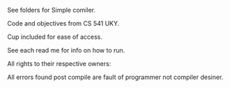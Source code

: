 See folders for Simple comiler. 

Code and objectives from CS 541 UKY.

Cup included for ease of access.

See each read me for info on how to run.

All rights to their respective owners:


All errors found post compile are fault of programmer not compiler desiner.

